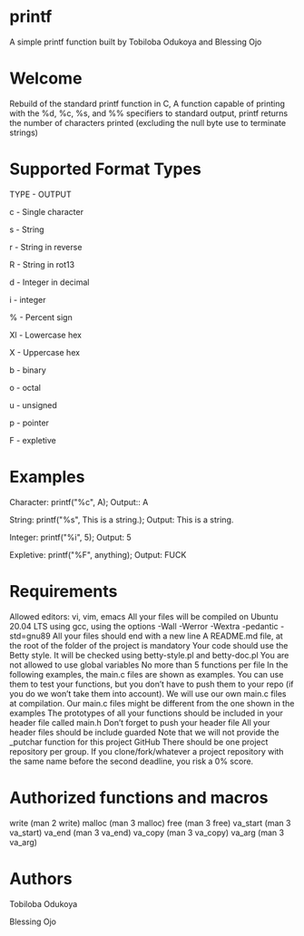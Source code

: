 # printf

A simple printf function built by Tobiloba Odukoya and Blessing Ojo

# Welcome

Rebuild of the standard printf function in C, A function capable of printing with the %d, %c, %s, and %% specifiers to standard output, printf returns the number of characters printed (excluding the null byte use to terminate strings)

# Supported Format Types

TYPE - OUTPUT



c - Single character



s - String



r - String in reverse



R - String in rot13



d - Integer in decimal



i - integer



% - Percent sign



Xl - Lowercase hex



X - Uppercase hex



b - binary



o - octal



u - unsigned



p - pointer



F - expletive



# Examples



Character: printf("%c", A); Output:: A



String: printf("%s", This is a string.); Output: This is a string.



Integer: printf("%i", 5); Output: 5



Expletive: printf("%F", anything); Output: FUCK



# Requirements

Allowed editors: vi, vim, emacs All your files will be compiled on Ubuntu 20.04 LTS using gcc, using the options -Wall -Werror -Wextra -pedantic -std=gnu89 All your files should end with a new line A README.md file, at the root of the folder of the project is mandatory Your code should use the Betty style. It will be checked using betty-style.pl and betty-doc.pl You are not allowed to use global variables No more than 5 functions per file In the following examples, the main.c files are shown as examples. You can use them to test your functions, but you don’t have to push them to your repo (if you do we won’t take them into account). We will use our own main.c files at compilation. Our main.c files might be different from the one shown in the examples The prototypes of all your functions should be included in your header file called main.h Don’t forget to push your header file All your header files should be include guarded Note that we will not provide the _putchar function for this project GitHub There should be one project repository per group. If you clone/fork/whatever a project repository with the same name before the second deadline, you risk a 0% score.



# Authorized functions and macros

write (man 2 write) malloc (man 3 malloc) free (man 3 free) va_start (man 3 va_start) va_end (man 3 va_end) va_copy (man 3 va_copy) va_arg (man 3 va_arg)



# Authors

Tobiloba Odukoya

Blessing Ojo

